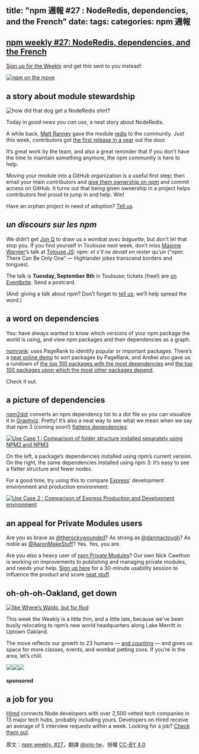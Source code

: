 title: "npm 週報 #27 : NodeRedis, dependencies, and the French"
date: 
tags:
categories: npm 週報
---

## [npm weekly #27: NodeRedis, dependencies, and the French](http://blog.npmjs.org/post/128294648715/npm-weekly-27-noderedis-dependencies-and-the)



[Sign up for the Weekly](https://www.npmjs.com/npm-weekly?utm_campaign=newsletter20150903 "sign up for the npm Weekly") and get this sent to you instead!

[![](https://partners.npmjs.com/weekly/weekly-header-boxes-retina.png "npm on the move")](https://www.npmjs.com/?utm_campaign=newsletter20150903)

## a story about module stewardship

![](https://partners.npmjs.com/weekly/orphan-annie-redis.jpg "how did that dog get a NodeRedis shirt?")

Today in _good news you can use_, a neat story about NodeRedis.

A while back, [Matt Ranney](https://github.com/mranney "mranney (Matt Ranney)") gave the module [redis](https://www.npmjs.com/package/redis?utm_campaign=newsletter20150903 "redis") to the community. Just this week, contributors got [the first release in a year](https://github.com/NodeRedis/node_redis/blob/master/changelog.md "node_redis/changelog.md at master · NodeRedis/node_redis") out the door.

It’s great work by the team, and also a great reminder that if you don’t have the time to maintain something anymore, the npm community is here to help.

Moving your module into a GitHub organization is a useful first step; then email your main contributors and [give them ownership on npm](https://docs.npmjs.com/cli/owner?utm_campaign=newsletter20150903 "owner | npm Documentation") and commit access on GitHub. It turns out that being given ownership in a project helps contributors feel proud to jump in and help. Win!

Have an orphan project in need of adoption? [Tell us](mailto:wombat-cowp@npmjs.com).

## _un discours sur les npm_

We didn’t get [Jon Q](https://twitter.com/itsjonq "Jon Q (@itsJonQ) | Twitter") to draw us a wombat _avec baguette_, but don’t let that stop you. If you find yourself in Toulouse next week, don’t miss [Maxime Warnier](https://github.com/maxdow/ "maxdow (Maxime Warnier)")’s talk at [Tolouse JS](http://toulousejs.francejs.org/ "Toulouse JS - L'évènement JavaScript du Sud-Ouest"): _npm: et s'il ne devait en rester qu'un_ (“npm: There Can Be Only One” — Highlander jokes transcend borders and tongues).

The talk is **Tuesday, September 8th** in Toulouse; tickets (free!) are [on Eventbrite](http://www.eventbrite.fr/e/billets-toulousejs-7-18315536262 "Billets pour ToulouseJS 7 à , Toulouse  | Eventbrite"). Send a postcard.

(And: giving a talk about npm? Don’t forget to [tell us](http://info.npmjs.com/npm-talks?utm_campaign=newsletter20150903 "giving a talk about npm?"); we’ll help spread the word.)

## a word on dependencies

You: have always wanted to know which versions of your npm package the world is using, and view npm packages and their dependencies as a graph.

[npmrank](https://github.com/anvaka/npmrank "anvaka/npmrank"): uses PageRank to identify popular or important packages. There’s a [neat online demo](http://anvaka.github.io/npmrank/online/ "npm packages sorted by pagerank") to sort packages by PageRank, and Andrei also gave us a rundown of [the top 100 packages with the most dependencies](https://github.com/anvaka/npmrank/blob/master/sample/dependencies.md#top-100-packages-with-most-dependencies) and [the top 100 packages upon which the most other packages depend](https://github.com/anvaka/npmrank/blob/master/sample/dependencies.md#top-100-most-dependent-upon-packages).

Check it out.

## a picture of dependencies

[npm2dot](https://www.npmjs.com/package/npm2dot "npm2dot") converts an npm dependency list to a dot file so you can visualize it in [Graphviz](http://www.graphviz.org/ "Graphviz | Graphviz - Graph Visualization Software"). Pretty! It’s also a neat way to see what we mean when we say that npm 3 (coming soon!) [flattens dependencies](https://github.com/npm/npm/releases/tag/v3.0.0 "Release v3.0.0 · npm/npm"):

[![](https://partners.npmjs.com/weekly/dependencies-npm-2-vs-3-550px.png "Use Case 1 : Comparison of folder structure installed separately using NPM2 and NPM3")](https://partners.npmjs.com/weekly/dependencies-npm-2-vs-3.png)

On the left, a package’s dependencies installed using npm’s current version. On the right, the same dependencies installed using npm 3: it’s easy to see a flatter structure and fewer nodes.

For a good time, try using this to compare [Express](https://www.npmjs.com/package/express "express")’ development environment and production environment:

[![](https://partners.npmjs.com/weekly/dependencies-express-dev-vs-production-550.png "Use Case 2 : Comparison of Express Production and Development environment")](https://partners.npmjs.com/weekly/dependencies-express-dev-vs-production-2000.png)

## an appeal for Private Modules users

Are you as brave as [@therockywounded](https://twitter.com/therockywounded "Rocky (@TheRockyWounded) | Twitter")? As strong as [@danmactough](https://twitter.com/@danmactough "Dan MacTough (@danmactough) | Twitter")? As noble as [@AaronMakeStuff](https://twitter.com/@AaronMakeStuff "Aaron Mendez (@AaronMakeStuff) | Twitter")? Yes. Yes, you are.

Are you _also_ a heavy user of [npm Private Modules](https://www.npmjs.com/private-modules "npm Private Modules")? Our own Nick Cawthon is working on improvements to publishing and managing private modules, and needs your help. [Sign up here](https://calendly.com/npm/ux "Calendly - Nick Cawthon") for a 30-minute usability session to influence the product and score [neat stuff](http://shop.npmjs.com?utm_campaign=newsletter20150903 "the npm swag store").

<a name="oakland" id="oakland"></a>

## oh-oh-oh-Oakland, get down

[![](https://partners.npmjs.com/weekly/office-360-retina.jpg "like Where’s Waldo, but for Rod")](https://partners.npmjs.com/weekly/office-360-3000px.jpg)

This week the Weekly is a little thin, and a little late, because we’ve been busily relocating to npm’s new world headquarters along Lake Merritt in Uptown Oakland.

The move reflects our growth to 23 humans — [and counting](https://www.npmjs.com/jobs "nice people matter: npm is hiring") — and gives us space for more classes, events, and wombat petting zoos. If you’re in the area, let’s chill.

[![](https://partners.npmjs.com/weekly/office-haggis-type-retina.jpg)](https://partners.npmjs.com/weekly/office-haggis-type-1000.jpg)[![](https://partners.npmjs.com/weekly/office-southeast-retina.jpg)](https://partners.npmjs.com/weekly/office-southeast-1000.jpg)[![](https://partners.npmjs.com/weekly/office-window-retina.jpg)](https://partners.npmjs.com/weekly/office-window-1000.jpg)

#### sponsored

## a job for you

[Hired](http://hired.com/?utm_source=npmjs&utm_medium=newsletter "Hired - Marketplace for Recruiting Startup & Tech Talent") connects Node developers with over 2,500 vetted tech companies in 13 major tech hubs, probably including yours. Developers on Hired receive an average of 5 interview requests within a week. Looking for a job? [Check them out](http://hired.com/?utm_source=npmjs&utm_medium=newsletter "Hired - Marketplace for Recruiting Startup & Tech Talent").

原文：[npm weekly, #27](http://blog.npmjs.org/post/128294648715/npm-weekly-27-noderedis-dependencies-and-the)，翻譯 [@iojs-tw](https://github.com/iojs/iojs-tw)，授權 [CC-BY 4.0](https://creativecommons.org/licenses/by/4.0/deed.zh_TW)
